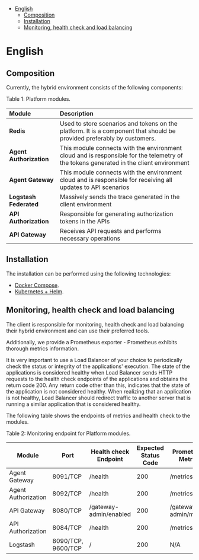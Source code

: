<!-- TOC -->

- [English](#english)
  - [Composition](#composition)
  - [Installation](#installation)
  - [Monitoring, health check and load balancing](#monitoring-health-check-and-load-balancing)

<!-- TOC -->

# English

## Composition

Currently, the hybrid environment consists of the following components:

Table 1: Platform modules.

| Module | Description |
|:---|:---|
| **Redis** | Used to store scenarios and tokens on the platform. It is a component that should be provided preferably by customers. |
| **Agent Authorization** | This module connects with the environment cloud and is responsible for the telemetry of the tokens generated in the client environment |
| **Agent Gateway** | This module connects with the environment cloud and is responsible for receiving all updates to API scenarios |
| **Logstash Federated** | Massively sends the trace generated in the client environment |
| **API Authorization** | Responsible for generating authorization tokens in the APIs |
| **API Gateway** | Receives API requests and performs necessary operations |

## Installation

The installation can be performed using the following technologies:

* [Docker Compose](compose/README_en.md).
* [Kubernetes + Helm](kubernetes/README_en.md).

## Monitoring, health check and load balancing

The client is responsible for monitoring, health check and load balancing their hybrid environment and can use their preferred tools.

Additionally, we provide a Prometheus exporter - Prometheus exhibits thorough metrics information.

It is very important to use a Load Balancer of your choice to periodically check the status or integrity of the applications' execution. The state of the applications is considered healthy when Load Balancer sends HTTP requests to the health check endpoints of the applications and obtains the return code 200. Any return code other than this, indicates that the state of the application is not considered healthy. When realizing that an application is not healthy, Load Balancer should redirect traffic to another server that is running a similar application that is considered healthy.

The following table shows the endpoints of metrics and health check to the modules.

Table 2: Monitoring endpoint for Platform modules.

| **Module** | **Port** | **Health check Endpoint** | **Expected Status Code** | **Prometheus Metrics** |
| --- | --- | --- | --- | --- |
| Agent Gateway | 8091/TCP | /health | 200 | /metrics |
| Agent Authorization | 8092/TCP | /health | 200 | /metrics |
| API Gateway | 8080/TCP | /gateway-admin/enabled | 200 | /gateway-admin/metrics |
| API Authorization | 8084/TCP | /health | 200 | /metrics |
| Logstash | 8090/TCP, 9600/TCP | / | 200 | N/A |

